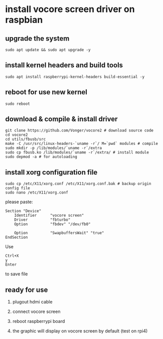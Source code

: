 # install vocore screen driver on raspbian

## upgrade the system

```
sudo apt update && sudo apt upgrade -y
```

## install kernel headers and build tools

```
sudo apt install raspberrypi-kernel-headers build-essential -y
```

## reboot for use new kernel

```
sudo reboot
```

## download & compile & install driver

```
git clone https://github.com/Vonger/vocore2 # download source code
cd vocore2
cd utils/fbusb/src
make -C /usr/src/linux-headers-`uname -r`/ M=`pwd` modules # compile
sudo mkdir -p /lib/modules/`uname -r`/extra
sudo cp fbusb.ko /lib/modules/`uname -r`/extra/ # install module
sudo depmod -a # for autoloading
```

## install xorg configuration file

```
sudo cp /etc/X11/xorg.conf /etc/X11/xorg.conf.bak # backup origin config file
sudo nano /etc/X11/xorg.conf
```

please paste:

```
Section "Device"
	Identifier      "vocore screen"
	Driver          "fbturbo"
	Option          "fbdev" "/dev/fb0"

	Option          "SwapbuffersWait" "true"
EndSection
```

Use 

```
Ctrl+X
y
Enter
```

to save file

## ready for use

1. plugout hdmi cable

2. connect vocore screen

3. reboot raspberrypi board

4. the graphic will display on vocore screen by default (test on rpi4)
